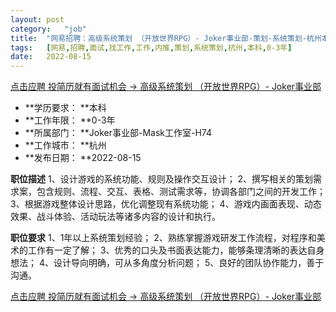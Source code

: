 ```yaml
---
layout:	post
category:	"job"
title:	"网易招聘：高级系统策划 （开放世界RPG）- Joker事业部-策划-系统策划-杭州本科0-3年"
tags:	[网易,招聘,面试,找工作,工作,内推,策划,系统策划,杭州,本科,0-3年]
date:	2022-08-15
---
```


[点击应聘 投简历就有面试机会 -> 高级系统策划 （开放世界RPG）- Joker事业部](http://mobile.bole.netease.com/bole/boleDetail?id=42300&employeeId=346f03c3cda5f04c&key=all)



- **学历要求： **本科
- **工作年限： **0-3年
- **所属部门： **Joker事业部-Mask工作室-H74
- **工作城市： **杭州
- **发布日期： **2022-08-15



**职位描述**
1、设计游戏的系统功能、规则及操作交互设计；
2、撰写相关的策划需求案，包含规则、流程、交互、表格、测试需求等，协调各部门之间的开发工作；
3、根据游戏整体设计思路，优化调整现有系统功能；
4、游戏内画面表现、动态效果、战斗体验、活动玩法等诸多内容的设计和执行。



**职位要求**
1、1年以上系统策划经验；
2、熟练掌握游戏研发工作流程，对程序和美术的工作有一定了解；
3、优秀的口头及书面表达能力，能够条理清晰的表达自身想法；
4、设计导向明确，可从多角度分析问题；
5、良好的团队协作能力，善于沟通。



[点击应聘 投简历就有面试机会 -> 高级系统策划 （开放世界RPG）- Joker事业部](http://mobile.bole.netease.com/bole/boleDetail?id=42300&employeeId=346f03c3cda5f04c&key=all)